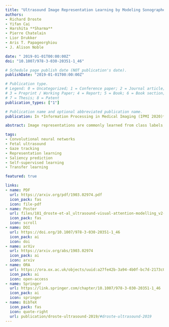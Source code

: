 ```yaml
---
title: "Ultrasound Image Representation Learning by Modeling Sonographer Visual Attention"
authors:
- Richard Droste
- Yifan Cai
- Harshita **Sharma**
- Pierre Chatelain
- Lior Drukker
- Aris T. Papageorghiou
- J. Alison Noble

date: " 2019-01-01T00:00:00Z"
doi: "10.1007/978-3-030-20351-1_46"

# Schedule page publish date (NOT publication's date).
publishDate: "2019-01-01T00:00:00Z"

# Publication type.
# Legend: 0 = Uncategorized; 1 = Conference paper; 2 = Journal article;
# 3 = Preprint / Working Paper; 4 = Report; 5 = Book; 6 = Book section;
# 7 = Thesis; 8 = Patent
publication_types: ["1"]

# Publication name and optional abbreviated publication name.
publication: In *Information Processing in Medical Imaging (IPMI 2020)*

abstract: Image representations are commonly learned from class labels, which are a simplistic approximation of human image understanding. In this paper we demonstrate that transferable representations of images can be learned without manual annotations by modeling human visual attention. The basis of our analyses is a unique gaze tracking dataset of sonographers performing routine clinical fetal anomaly screenings. Models of sonographer visual attention are learned by training a convolutional neural network (CNN) to predict gaze on ultrasound video frames through visual saliency prediction or gaze-point regression. We evaluate the transferability of the learned representations to the task of ultrasound standard plane detection in two contexts. Firstly, we perform transfer learning by fine-tuning the CNN with a limited number of labeled standard plane images. We find that fine-tuning the saliency predictor is superior to training from random initialization, with an average F1-score improvement of 9.6% overall and 15.3% for the cardiac planes. Secondly, we train a simple softmax regression on the feature activations of each CNN layer in order to evaluate the representations independently of transfer learning hyper-parameters. We find that the attention models derive strong representations, approaching the precision of a fully-supervised baseline model for all but the last layer.

tags:
- Convolutional neural networks
- Fetal ultrasound
- Gaze tracking
- Representation learning
- Saliency prediction
- Self-supervised learning
- Transfer learning

featured: true

links:
- name: PDF
  url: https://arxiv.org/pdf/1903.02974.pdf
  icon_pack: fas
  icon: file-pdf
- name: Poster
  url: files/181_droste-et-al_ultrasound-visual-attention-modelling_v2-7.pdf
  icon_pack: fas
  icon: scroll
- name: DOI
  url: https://doi.org/10.1007/978-3-030-20351-1_46
  icon_pack: ai
  icon: doi
- name: arXiv
  url: https://arxiv.org/abs/1903.02974
  icon_pack: ai
  icon: arxiv
- name: ORA
  url: https://ora.ox.ac.uk/objects/uuid:a27fe42b-3a94-4b0f-bc7d-2173c0348b6f
  icon_pack: ai
  icon: open-access
- name: Springer
  url: https://link.springer.com/chapter/10.1007/978-3-030-20351-1_46
  icon_pack: ai
  icon: springer
- name: BibTeX
  icon_pack: fas
  icon: quote-right
  url: publication/droste-ultrasound-2019/#droste-ultrasound-2019
---
```


